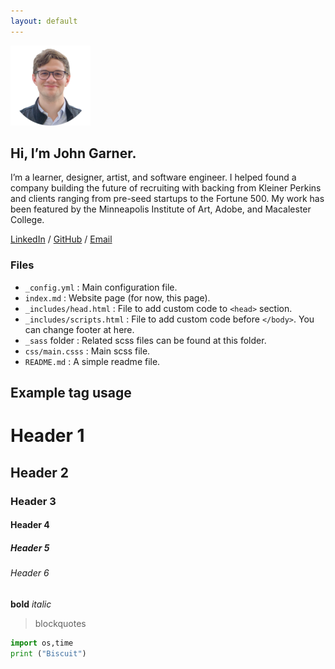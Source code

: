```yaml
---
layout: default
---
```


![Headshot](assets/vienna-3.png)

## Hi, I’m John Garner.

I’m a learner, designer, artist, and software engineer. I helped found a company building the future of recruiting with backing from Kleiner Perkins and clients ranging from pre-seed startups to the Fortune 500. My work has been featured by the Minneapolis Institute of Art, Adobe, and Macalester College.

[LinkedIn](https://www.linkedin.com/in/john-garner/)  /  [GitHub](https://github.com/johngarner)  /  [Email](mailto:john@garner.io)

### Files

* `_config.yml`            : Main configuration file.
* `index.md`               : Website page (for now, this page).
* `_includes/head.html`    : File to add custom code to `<head>` section.
* `_includes/scripts.html` : File to add custom code before `</body>`. You can change footer at here.
* `_sass` folder           : Related scss files can be found at this folder.
* `css/main.csss`          : Main scss file.
* `README.md`              : A simple readme file.

## Example tag usage

# Header 1
## Header 2
### Header 3
#### Header 4
##### Header 5
###### Header 6
**bold**
*italic*

> blockquotes

~~~python
import os,time
print ("Biscuit")
~~~
